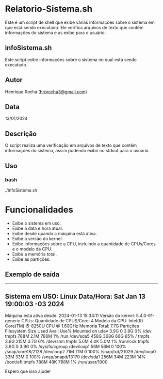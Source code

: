 # Relatorio-Sistema.sh
 Este é um script de shell que exibe várias informações sobre o sistema em que está sendo executado. Ele verifica arquivos de texto que contêm informações do sistema e as exibe para o usuário.
 
## infoSistema.sh
Este script exibe informações sobre o sistema no qual está sendo executado.

## Autor
Henrique Rocha (hrprocha3@gmail.com)

## Data
13/01/2024

## Descrição

O script realiza uma verificação em arquivos de texto que contêm informações do sistema, assim podendo exibir no stdout para o usuário.

## Uso

### bash
./infoSistema.sh


# Funcionalidades
- Exibe o sistema em uso.
- Exibe a data e hora atual.
- Exibe desde quando a máquina está ativa.
- Exibe a versão do kernel.
- Exibe informações sobre a CPU, incluindo a quantidade de CPUs/Cores e o modelo da CPU.
- Exibe a memória total.
- Exibe as partições.

## Exemplo de saída
----------------------------------
Sistema em USO: Linux
Data/Hora: Sat Jan 13 19:00:03 -03 2024
----------------------------------
Máquina está ativa desde: 2024-01-13 15:34:11
Versão do kernel: 5.4.0-91-generic
CPUs:
Quantidade de CPUS/Core: 4
Modelo da CPU:  Intel(R) Core(TM) i5-8250U CPU @ 1.60GHz
Memoria Total: 7.7G
Partições
Filesystem      Size  Used Avail Use% Mounted on
udev            3.9G     0  3.9G   0% /dev
tmpfs           788M  2.1M  786M   1% /run
/dev/sda5       458G  368G   66G  85% /
tmpfs           3.9G  215M  3.7G   6% /dev/shm
tmpfs           5.0M  4.0K  5.0M   1% /run/lock
tmpfs           3.9G     0  3.9G   0% /sys/fs/cgroup
/dev/loop1       56M   56M     0 100% /snap/core18/2128
/dev/loop2       71M   71M     0 100% /snap/lxd/21029
/dev/loop0       33M   33M     0 100% /snap/snapd/13170
/dev/sda1       256M   34M  223M  14% /boot/efi
tmpfs           788M   48K  788M   1% /run/user/1000

Espero que isso ajude!





